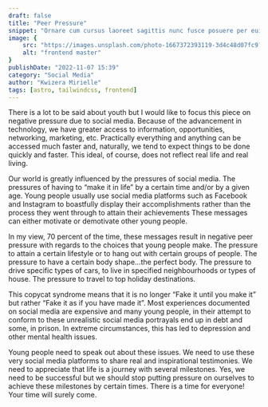 ```yaml
---
draft: false
title: "Peer Pressure"
snippet: "Ornare cum cursus laoreet sagittis nunc fusce posuere per euismod dis vehicula a, semper fames lacus maecenas dictumst pulvinar neque enim non potenti. Torquent hac sociosqu eleifend potenti."
image: {
    src: "https://images.unsplash.com/photo-1667372393119-3d4c48d07fc9?&fit=crop&w=430&h=240",
    alt: "frontend master"
}
publishDate: "2022-11-07 15:39"
category: "Social Media"
author: "Kwizera Mirielle"
tags: [astro, tailwindcss, frontend]
---
```


There is a lot to be said about youth but I would like to focus this piece on negative pressure due to social media. Because of the advancement in technology, we have greater access to information, opportunities, networking, marketing, etc. Practically everything and anything can be accessed much faster and, naturally, we tend to expect things to be done quickly and faster. This ideal, of course, does not reflect real life and real living.

 

Our world is greatly influenced by the pressures of social media. The pressures of having to “make it in life” by a certain time and/or by a given age. Young people usually use social media platforms such as Facebook and Instagram to boastfully display their accomplishments rather than the process they went through to attain their achievements These messages can either motivate or demotivate other young people.

 

In my view, 70 percent of the time, these messages result in negative peer pressure with regards to the choices that young people make. The pressure to attain a certain lifestyle or to hang out with certain groups of people. The pressure to have a certain body shape…the perfect body.  The pressure to drive specific types of cars, to live in specified neighbourhoods or types of house. The pressure to travel to top holiday destinations.

 

This copycat syndrome means that it is no longer “Fake it until you make it” but rather “Fake it as if you have made it”. Most experiences documented on social media are expensive and many young people, in their attempt to conform to these unrealistic social media portrayals end up in debt and some, in prison. In extreme circumstances, this has led to depression and other mental health issues.

 

Young people need to speak out about these issues. We need to use these very social media platforms to share real and inspirational testimonies. We need to appreciate that life is a journey with several milestones. Yes, we need to be successful but we should stop putting pressure on ourselves to achieve these milestones by certain times. There is a time for everyone! Your time will surely come.
